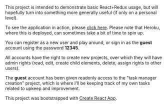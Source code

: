 
This project is intended to demonstrate basic React+Redux usage, but will hopefully turn into something more generally useful (if only on a personal level).

To see the application in action, please [click here](https://rob-not-task-manager.herokuapp.com/). Please note that Heroku, where this is deployed, can sometimes take a bit of time to spin up.

You can register as a new user and play around, or sign in as the **guest** account using the password **12345**.

All accounts have the right to create new projects, over which they will have admin rights (read, edit, create child elements, delete, assign rights to other users).

The **guest** account has been given readonly access to the "task manager creation" project, which is where I'll be keeping track of my own tasks related to upkeep and improvement.

This project was bootstrapped with [Create React App](https://github.com/facebook/create-react-app).
